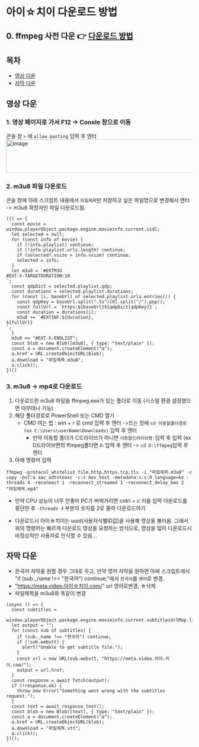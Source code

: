 # 아이☆치이 다운로드 방법
## 0. ffmpeg 사전 다운  👉️ [다운로드 방법](https://github.com/bambi0714/my/tree/main/doc/ffmpeg)
## 목차
<!-- TOC start -->
 * [영상 다운](#영상-다운)
 * [자막 다운](#자막-다운)
<!-- TOC end -->

## 영상 다운
### 1. 영상 페이지로 가서 F12 -> Consle 창으로 이동
콘솔 창 `>` 에 `allow pasting` 입력 후 엔터
<img width="934" height="90" alt="image" src="https://github.com/user-attachments/assets/792600c7-4820-4219-97cb-2df6676198f3" />

### 2. m3u8 파일 다운로드
콘솔 창에 아래 스크립트 내용에서 `파일제목`만 저장하고 싶은 파일명으로 변경해서 엔터 -> m3u8 확장자인 파일 다운로드됨.
```
(() => {
  const movie = window.playerObject.package.engine.movieinfo.current.vidl;
  let selected = null;
  for (const info of movie) {
    if (!info.playlist) continue;
    if (!info.playlist.urls.length) continue;
    if (selected?.vsize > info.vsize) continue;
    selected = info;
  }
  let m3u8 = `#EXTM3U
#EXT-X-TARGETDURATION:10
`;
  const qdpDict = selected.playlist.qdp;
  const durations = selected.playlist.durations;
  for (const [i, baseUrl] of selected.playlist.urls.entries()) {
    const qdpKey = baseUrl.split(".ts")[0].split("/").pop();
    const fullUrl = `https:${baseUrl}${qdpDict[qdpKey]}`;
    const duration = durations[i];
    m3u8 += `#EXTINF:${duration},
${fullUrl}
`;
  }
  m3u8 += "#EXT-X-ENDLIST";
  const blob = new Blob([m3u8], { type: "text/plain" });
  const a = document.createElement("a");
  a.href = URL.createObjectURL(blob);
  a.download = "파일제목.m3u8";
  a.click();
})()
```

### 3. m3u8 -> mp4로 다운로드
1. 다운로드한 m3u8 파일을 ffmpeg.exe가 있는 폴더로 이동 (시스템 환경 설정했으면 아무데나 가능)
2. 해당 폴더경로로 PowerShell 또는 CMD 열기
   - CMD 여는 법 : win + r 로 cmd 입력 후 엔터 ->뜨는 창에 `cd 이동할폴더경로(ex C:\Users\userName\Downloads)` 입력 후 엔터
     - 만약 이동할 폴더가 C드라이브가 아니면 `이동할드라이브명:`임력 후 입력 (ex D드라이브면의 ffmpeg폴더면 `D:`입력 후 엔터 -> `cd D:\ffmpeg`입력 후 엔터
3. 아래 명령어 입력 
```
ffmpeg -protocol_whitelist file,http,https,tcp,tls -i "파일제목.m3u8" -c copy -bsf:a aac_adtstoasc -c:s mov_text -metadata:s:s:0 language=ko -threads 4 -reconnect 1 -reconnect_streamed 1 -reconnect_delay_max 2 "파일제목.mp4"
```
  - 만약 CPU 성능이 너무 안좋아 PC가 버벅거리면 cntrl + c 키를 입력 다운로드를 중단한 후 `-threads 4` 부분의 숫자를 2로 줄여 다운로드하기
  * 다운로드시 아이☆치이는 uuid(사용자식별ID값)을 사용해 영상을 불러옴. 그래서 위의 명령어는 빠르게 다운로드 영상을 요청하는 방식으로, 영상을 많이 다운로드시 비정상적인 사용자로 인식할 수 있음... 

## 자막 다운
- 한국어 자막을 원할 경우 그대로 두고, 만약 영어 자막을 원하면 아래 스크립트에서 "if (sub._name !== "한국어") continue;"에서 `한국어`를 `영어`로 변경.
- "https://meta.video.아이☆치이.com/" url 영어로변경, ☆삭제
- 파일제목을 m3u8와 똑같이 변경
```
(async () => {
  const subtitles =
    window.playerObject.package.engine.movieinfo.current.subtitlesUrlMap.list;
  let output = "";
  for (const sub of subtitles) {
    if (sub._name !== "한국어") continue;
    if (!sub.webvtt) {
      alert("Unable to get subtitle file.");
    }
    const url = new URL(sub.webvtt, "https://meta.video.아이☆치이.com/");
    output = url.href;
  }
  const response = await fetch(output);
  if (!response.ok) {
    throw new Error("Something went wrong with the subtitles request.");
  }
  const text = await response.text();
  const blob = new Blob([text], { type: "text/plain" });
  const a = document.createElement("a");
  a.href = URL.createObjectURL(blob);
  a.download = "파일제목.vtt";
  a.click();
})();
```

